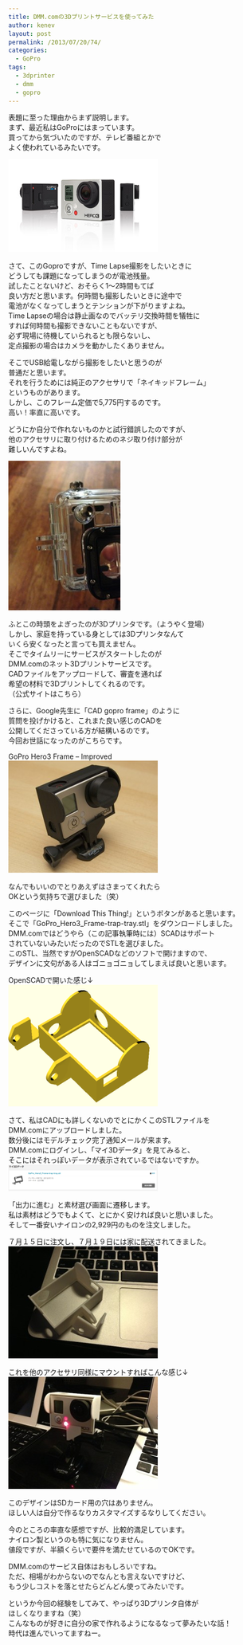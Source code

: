 ```yaml
---
title: DMM.comの3Dプリントサービスを使ってみた
author: kenev
layout: post
permalink: /2013/07/20/74/
categories:
  - GoPro
tags:
  - 3dprinter
  - dmm
  - gopro
---
```

表題に至った理由からまず説明します。  
まず、最近私はGoProにはまっています。  
買ってから気づいたのですが、テレビ番組とかで  
よく使われているみたいです。

[<img class="alignnone size-medium wp-image-79" alt="o0683042612616653736" src="/images/2014/01/o0683042612616653736-300x187.jpg" width="300" height="187" />][1]

さて、このGoproですが、Time Lapse撮影をしたいときに  
どうしても課題になってしまうのが電池残量。  
試したことないけど、おそらく1～2時間もてば  
良い方だと思います。何時間も撮影したいときに途中で  
電池がなくなってしまうとテンションが下がりますよね。  
Time Lapseの場合は静止画なのでバッテリ交換時間を犠牲に  
すれば何時間も撮影できないこともないですが、  
必ず現場に待機していられるとも限らないし、  
定点撮影の場合はカメラを動かしたくありません。

そこでUSB給電しながら撮影をしたいと思うのが  
普通だと思います。  
それを行うためには純正のアクセサリで「ネイキッドフレーム」  
というものがあります。  
しかし、このフレーム定価で5,775円するのです。  
高い！率直に高いです。

どうにか自分で作れないものかと試行錯誤したのですが、  
他のアクセサリに取り付けるためのネジ取り付け部分が  
難しいんですよね。

[<img class="alignnone size-medium wp-image-75" alt="o0375050012616653734" src="/images/2014/01/o0375050012616653734-225x300.jpg" width="225" height="300" />][2]

ふとこの時頭をよぎったのが3Dプリンタです。（ようやく登場）  
しかし、家庭を持っている身としては3Dプリンタなんて  
いくら安くなったと言っても買えません。  
そこでタイムリーにサービスがスタートしたのが  
DMM.comのネット3Dプリントサービスです。  
CADファイルをアップロードして、審査を通れば  
希望の材料で3Dプリントしてくれるのです。  
（公式サイトはこちら）

さらに、Google先生に「CAD gopro frame」のように  
質問を投げかけると、これまた良い感じのCADを  
公開してくださっている方が結構いるのです。  
今回お世話になったのがこちらです。

GoPro Hero3 Frame &#8211; Improved  
[<img class="alignnone size-medium wp-image-80" alt="o0690051812616657036" src="/images/2014/01/o0690051812616657036-300x225.jpg" width="300" height="225" />][3]

なんでもいいのでとりあえずはさまってくれたら  
OKという気持ちで選びました（笑）

このページに「Download This Thing!」というボタンがあると思います。  
そこで「GoPro\_Hero3\_Frame-trap-tray.stl」をダウンロードしました。  
DMM.comではどうやら（この記事執筆時には）SCADはサポート  
されていないみたいだったのでSTLを選びました。  
このSTL、当然ですがOpenSCADなどのソフトで開けますので、  
デザインに文句がある人はゴニョゴニョしてしまえば良いと思います。

OpenSCADで開いた感じ↓  
[<img class="alignnone size-medium wp-image-78" alt="o0515042012616657035" src="/images/2014/01/o0515042012616657035-300x244.png" width="300" height="244" />][4]

さて、私はCADにも詳しくないのでとにかくこのSTLファイルを  
DMM.comにアップロードしました。  
数分後にはモデルチェック完了通知メールが来ます。  
DMM.comにログインし、「マイ3Dデータ」を見てみると、  
そこにはそれっぽいデータが表示されているではないですか。  
[<img class="alignnone size-medium wp-image-81" alt="o0800014212616657037" src="/images/2014/01/o0800014212616657037-300x53.png" width="300" height="53" />][5]

「出力に進む」と素材選び画面に遷移します。  
私は素材はどうでもよくて、とにかく安ければ良いと思いました。  
そして一番安いナイロンの2,929円のものを注文しました。

７月１５日に注文し、７月１９日には家に配送されてきました。  
[<img class="alignnone size-medium wp-image-76" alt="o0500037512616653735" src="/images/2014/01/o0500037512616653735-300x225.jpg" width="300" height="225" />][6]

これを他のアクセサリ同様にマウントすればこんな感じ↓  
[<img class="alignnone size-medium wp-image-77" alt="o0500037512616660848" src="/images/2014/01/o0500037512616660848-300x225.jpg" width="300" height="225" />][7]

このデザインはSDカード用の穴はありません。  
ほしい人は自分で作るなりカスタマイズするなりしてください。

今のところの率直な感想ですが、比較的満足しています。  
ナイロン製というのも特に気になりません。  
値段ですが、半額くらいで要件を満たせているのでOKです。

DMM.comのサービス自体はおもしろいですね。  
ただ、相場がわからないのでなんとも言えないですけど、  
もう少しコストを落とせたらどんどん使ってみたいです。

というか今回の経験をしてみて、やっぱり3Dプリンタ自体が  
ほしくなりますね（笑）  
こんなものが好きに自分の家で作れるようになるなって夢みたいな話！  
時代は進んでいってますねー。

 [1]: /images/2014/01/o0683042612616653736.jpg
 [2]: /images/2014/01/o0375050012616653734.jpg
 [3]: /images/2014/01/o0690051812616657036.jpg
 [4]: /images/2014/01/o0515042012616657035.png
 [5]: /images/2014/01/o0800014212616657037.png
 [6]: /images/2014/01/o0500037512616653735.jpg
 [7]: /images/2014/01/o0500037512616660848.jpg
